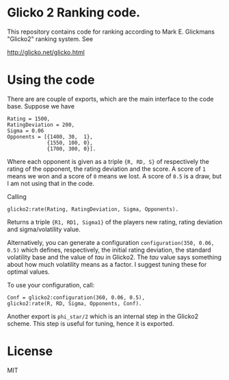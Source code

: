 # Glicko 2 Ranking code.

This repository contains code for ranking according to Mark E.
Glickmans "Glicko2" ranking system. See

http://glicko.net/glicko.html

# Using the code

There are are couple of exports, which are the main interface to the
code base. Suppose we have

    Rating = 1500,
    RatingDeviation = 200,
    Sigma = 0.06
    Opponents = [{1400, 30,  1},
                 {1550, 100, 0},
                 {1700, 300, 0}].

Where each opponent is given as a triple `{R, RD, S}` of respectively
the rating of the opponent, the rating deviation and the score. A
score of `1` means we won and a score of `0` means we lost. A score of
`0.5` is a draw, but I am not using that in the code.

Calling

    glicko2:rate(Rating, RatingDeviation, Sigma, Opponents).

Returns a triple `{R1, RD1, Sigma1}` of the players new rating, rating
deviation and sigma/volatility value.

Alternatively, you can generate a configuration `configuration(350,
0.06, 0.5)` which defines, respectively, the initial rating deviation,
the standard volatility base and the value of *tau* in Glicko2. The
*tau* value says something about how much volatility means as a
factor. I suggest tuning these for optimal values.

To use your configuration, call:

    Conf = glicko2:configuration(360, 0.06, 0.5),
    glicko2:rate(R, RD, Sigma, Opponents, Conf).

Another export is `phi_star/2` which is an internal step in the
Glicko2 scheme. This step is useful for tuning, hence it is exported.

# License

MIT

